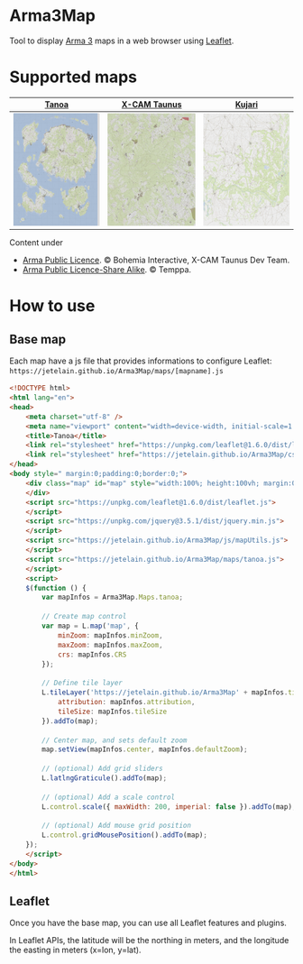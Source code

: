 # Arma3Map
Tool to display [Arma 3](https://arma3.com/) maps in a web browser using [Leaflet](https://leafletjs.com/).

# Supported maps

| [Tanoa](tanoa.html)  | [X-CAM Taunus](taunus.html) | [Kujari](kujari.html) |
| -------------------- | --------------------------- | --------------------- |
| <a href="tanoa.html"><img src="maps/tanoa/0/0/0.png" width="200" height="200" /></a> | <a href="taunus.html"><img src="maps/taunus/0/0/0.png" width="200" height="200" /></a> | <a href="kujari.html"><img src="maps/kujari/0/0/0.png" width="200" height="200" /></a> |

Content under 
- [Arma Public Licence](https://www.bohemia.net/community/licenses/arma-public-license). &copy; Bohemia Interactive, X-CAM Taunus Dev Team.
- [Arma Public Licence-Share Alike](https://www.bohemia.net/community/licenses/arma-public-license-share-alike). &copy; Temppa.

# How to use

## Base map

Each map have a js file that provides informations to configure Leaflet:
`https://jetelain.github.io/Arma3Map/maps/[mapname].js`

```html
<!DOCTYPE html>
<html lang="en">
<head>
    <meta charset="utf-8" />
    <meta name="viewport" content="width=device-width, initial-scale=1.0" />
    <title>Tanoa</title>
    <link rel="stylesheet" href="https://unpkg.com/leaflet@1.6.0/dist/leaflet.css" />
    <link rel="stylesheet" href="https://jetelain.github.io/Arma3Map/css/mapUtils.css" />
</head>
<body style=" margin:0;padding:0;border:0;">
    <div class="map" id="map" style="width:100%; height:100vh; margin:0;padding:0;border:0;">
    </div>
    <script src="https://unpkg.com/leaflet@1.6.0/dist/leaflet.js">
    </script>
	<script src="https://unpkg.com/jquery@3.5.1/dist/jquery.min.js">
    </script>
    <script src="https://jetelain.github.io/Arma3Map/js/mapUtils.js">
    </script>
    <script src="https://jetelain.github.io/Arma3Map/maps/tanoa.js">
    </script>
    <script>
    $(function () {
        var mapInfos = Arma3Map.Maps.tanoa;

        // Create map control
        var map = L.map('map', { 
            minZoom: mapInfos.minZoom, 
            maxZoom: mapInfos.maxZoom, 
            crs: mapInfos.CRS 
        });

        // Define tile layer
        L.tileLayer('https://jetelain.github.io/Arma3Map' + mapInfos.tilePattern, { 
            attribution: mapInfos.attribution, 
            tileSize: mapInfos.tileSize
        }).addTo(map);

        // Center map, and sets default zoom
        map.setView(mapInfos.center, mapInfos.defaultZoom);

        // (optional) Add grid sliders
        L.latlngGraticule().addTo(map);

        // (optional) Add a scale control
        L.control.scale({ maxWidth: 200, imperial: false }).addTo(map);

        // (optional) Add mouse grid position
        L.control.gridMousePosition().addTo(map);
    });
    </script>
</body>
</html>

```

## Leaflet

Once you have the base map, you can use all Leaflet features and plugins.

In Leaflet APIs, the latitude will be the northing in meters, and the longitude the easting in meters (x=lon, y=lat).